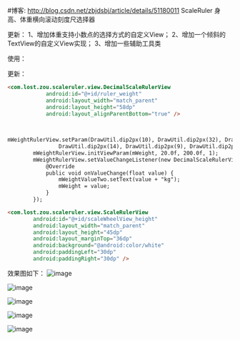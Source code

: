 #博客: http://blog.csdn.net/zbjdsbj/article/details/51180011
ScaleRuler
身高、体重横向滚动刻度尺选择器

更新：
1、增加体重支持小数点的选择方式的自定义View；
2、增加一个倾斜的TextView的自定义View实现；
3、增加一些辅助工具类

使用：

更新：

```html
<com.lost.zou.scaleruler.view.DecimalScaleRulerView
            android:id="@+id/ruler_weight"
            android:layout_width="match_parent"
            android:layout_height="58dp"
            android:layout_alignParentBottom="true" />
            
            
```

```html
mWeightRulerView.setParam(DrawUtil.dip2px(10), DrawUtil.dip2px(32), DrawUtil.dip2px(24),
                DrawUtil.dip2px(14), DrawUtil.dip2px(9), DrawUtil.dip2px(12));
        mWeightRulerView.initViewParam(mWeight, 20.0f, 200.0f, 1);
        mWeightRulerView.setValueChangeListener(new DecimalScaleRulerView.OnValueChangeListener() {
            @Override
            public void onValueChange(float value) {
                mWeightValueTwo.setText(value + "kg");
                mWeight = value;
            }
        });
```

```html
<com.lost.zou.scaleruler.view.ScaleRulerView
        android:id="@+id/scaleWheelView_height"
        android:layout_width="match_parent"
        android:layout_height="45dp"
        android:layout_marginTop="36dp"
        android:background="@android:color/white"
        android:paddingLeft="30dp"
        android:paddingRight="30dp" />
```

效果图如下：
![image](https://github.com/ZBJDSBJ/ScaleRuler/blob/master/app/src/main/res/raw/scaleruler5.jpg)


![image](https://github.com/ZBJDSBJ/ScaleRuler/blob/master/app/src/main/res/raw/scaleruler1.jpg)

![image](https://github.com/ZBJDSBJ/ScaleRuler/blob/master/app/src/main/res/raw/scaleruler2.jpg)

![image](https://github.com/ZBJDSBJ/ScaleRuler/blob/master/app/src/main/res/raw/scaleruler3.jpg)

![image](https://github.com/ZBJDSBJ/ScaleRuler/blob/master/app/src/main/res/raw/scaleruler4.jpg)





